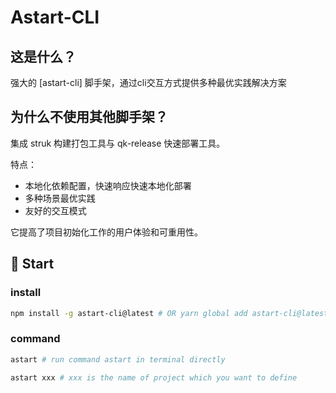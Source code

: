 # Astart-CLI

## 这是什么？

强大的 [astart-cli] 脚手架，通过cli交互方式提供多种最优实践解决方案

## 为什么不使用其他脚手架？

集成 struk 构建打包工具与 qk-release 快速部署工具。

特点：

- 本地化依赖配置，快速响应快速本地化部署
- 多种场景最优实践
- 友好的交互模式

它提高了项目初始化工作的用户体验和可重用性。

## 🚀 Start

### install

```bash
npm install -g astart-cli@latest # OR yarn global add astart-cli@latest
```

### command

```bash
astart # run command astart in terminal directly
```

```bash
astart xxx # xxx is the name of project which you want to define
```
